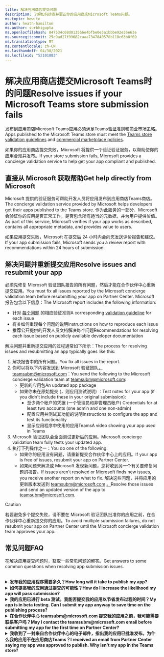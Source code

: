 ```yaml
---
title: 解决应用商店提交问题
description: 了解如何排查并更正你的应用商店Microsoft Teams问题。
ms.topic: how-to
author: heath-hamilton
ms.author: surbhigupta
ms.openlocfilehash: 847534c68d013566e4bfbe0e5a1bbbe92e36e63e
ms.sourcegitcommit: 25c9ad27f99682caaa7347840578b118c63b8f69
ms.translationtype: MT
ms.contentlocale: zh-CN
ms.lasthandoff: 04/30/2021
ms.locfileid: "52101883"
---
```

# <a name="resolve-issues-if-your-microsoft-teams-store-submission-fails"></a><span data-ttu-id="f2611-103">解决应用商店提交Microsoft Teams时的问题</span><span class="sxs-lookup"><span data-stu-id="f2611-103">Resolve issues if your Microsoft Teams store submission fails</span></span>

<span data-ttu-id="f2611-104">发布到应用商店Microsoft Teams应用必须满足Teams[验证](~/concepts/deploy-and-publish/appsource/prepare/teams-store-validation-guidelines.md)准则和商业市场[策略](https://docs.microsoft.com/legal/marketplace/certification-policies)。</span><span class="sxs-lookup"><span data-stu-id="f2611-104">Apps published to the Microsoft Teams store must meet the [Teams store validation guidelines](~/concepts/deploy-and-publish/appsource/prepare/teams-store-validation-guidelines.md) and [commercial marketplace policies](https://docs.microsoft.com/legal/marketplace/certification-policies).</span></span>

<span data-ttu-id="f2611-105">如果你的应用商店提交失败，Microsoft 将提供一个验证验证服务，以帮助使你的应用合规并发布。</span><span class="sxs-lookup"><span data-stu-id="f2611-105">If your store submission fails, Microsoft provides a concierge validation service to help get your app compliant and published.</span></span>

## <a name="get-help-directly-from-microsoft"></a><span data-ttu-id="f2611-106">直接从 Microsoft 获取帮助</span><span class="sxs-lookup"><span data-stu-id="f2611-106">Get help directly from Microsoft</span></span>

<span data-ttu-id="f2611-107">Microsoft 提供的验证服务可帮助开发人员将应用发布到应用商店Teams商店。</span><span class="sxs-lookup"><span data-stu-id="f2611-107">The concierge validation service provided by Microsoft helps developers get their apps published to the Teams store.</span></span> <span data-ttu-id="f2611-108">作为此服务的一部分，Microsoft 会验证你的应用是否正常工作，是否包含所有适当的元数据，并为用户提供价值。</span><span class="sxs-lookup"><span data-stu-id="f2611-108">As part of this service, Microsoft verifies if your app works as described, contains all appropriate metadata, and provides value to users.</span></span>

<span data-ttu-id="f2611-109">如果应用提交失败，Microsoft 在提交后 24 小时内会向您发送评价报告和建议。</span><span class="sxs-lookup"><span data-stu-id="f2611-109">If your app submission fails, Microsoft sends you a review report with recommendations within 24 hours of submission.</span></span>

## <a name="resolve-issues-and-resubmit-your-app"></a><span data-ttu-id="f2611-110">解决问题并重新提交应用</span><span class="sxs-lookup"><span data-stu-id="f2611-110">Resolve issues and resubmit your app</span></span>

<span data-ttu-id="f2611-111">必须先修复 Microsoft 验证团队报告的所有问题，然后才能在合作伙伴中心重新提交应用。</span><span class="sxs-lookup"><span data-stu-id="f2611-111">You must fix all issues reported by the Microsoft concierge validation team before resubmitting your app on Partner Center.</span></span> <span data-ttu-id="f2611-112">Microsoft 报告包含以下信息：</span><span class="sxs-lookup"><span data-stu-id="f2611-112">The Microsoft report includes the following information:</span></span>

* <span data-ttu-id="f2611-113">针对 [每个问题](~/concepts/deploy-and-publish/appsource/prepare/teams-store-validation-guidelines.md) 的相应验证准则</span><span class="sxs-lookup"><span data-stu-id="f2611-113">A corresponding [validation guideline](~/concepts/deploy-and-publish/appsource/prepare/teams-store-validation-guidelines.md) for each issue</span></span>
* <span data-ttu-id="f2611-114">有关如何重现每个问题的说明</span><span class="sxs-lookup"><span data-stu-id="f2611-114">Instructions on how to reproduce each issue</span></span>
* <span data-ttu-id="f2611-115">推荐公开提供的开发人员文档解决每个问题</span><span class="sxs-lookup"><span data-stu-id="f2611-115">Recommendations for resolving each issue based on publicly available developer documentation</span></span>

<span data-ttu-id="f2611-116">解决问题并重新提交应用的过程通常如下所示：</span><span class="sxs-lookup"><span data-stu-id="f2611-116">The process for resolving issues and resubmitting an app typically goes like this:</span></span>

1. <span data-ttu-id="f2611-117">解决报告中的所有问题。</span><span class="sxs-lookup"><span data-stu-id="f2611-117">You fix all issues in the report.</span></span>
1. <span data-ttu-id="f2611-118">你可以将以下内容发送到 Microsoft 验证团队<a href="mailto:teamsubm@microsoft.com">，teamsubm@microsoft.com：</a></span><span class="sxs-lookup"><span data-stu-id="f2611-118">You send the following to the Microsoft concierge validation team at <a href="mailto:teamsubm@microsoft.com">teamsubm@microsoft.com</a>:</span></span>
   * <span data-ttu-id="f2611-119">更新的应用包</span><span class="sxs-lookup"><span data-stu-id="f2611-119">An updated app package</span></span>
   * <span data-ttu-id="f2611-120">如果你未在原始提交 (，则应用测试说明) ：</span><span class="sxs-lookup"><span data-stu-id="f2611-120">Test notes for your app (if you didn't include these in your original submission):</span></span>
      * <span data-ttu-id="f2611-121">至少两个帐户的凭据 (一个管理员和非管理员帐户) </span><span class="sxs-lookup"><span data-stu-id="f2611-121">Credentials for at least two accounts (one admin and one non-admin)</span></span>
      * <span data-ttu-id="f2611-122">配置应用并测试其功能的说明</span><span class="sxs-lookup"><span data-stu-id="f2611-122">Instructions to configure the app and test its functionality</span></span>
      * <span data-ttu-id="f2611-123">显示应用程序中使用的应用Teams</span><span class="sxs-lookup"><span data-stu-id="f2611-123">A video showing your app used in Teams</span></span>
1. <span data-ttu-id="f2611-124">Microsoft 验证团队会全面测试更新后的应用。</span><span class="sxs-lookup"><span data-stu-id="f2611-124">Microsoft concierge validation team fully tests your updated app.</span></span>
1. <span data-ttu-id="f2611-125">执行下列操作之一：</span><span class="sxs-lookup"><span data-stu-id="f2611-125">You do one of the following:</span></span>
   * <span data-ttu-id="f2611-126">如果你的应用没有问题，请重新提交合作伙伴中心上的应用。</span><span class="sxs-lookup"><span data-stu-id="f2611-126">If your app is free of issues, resubmit your app on Partner Center.</span></span>
   * <span data-ttu-id="f2611-127">如果问题未解决或 Microsoft 发现新问题，您将收到另一个有关要修复问题的报告。</span><span class="sxs-lookup"><span data-stu-id="f2611-127">If issues aren't resolved or Microsoft finds new issues, you receive another report on what to fix.</span></span> <span data-ttu-id="f2611-128">解决这些问题，并将应用的更新版本发送到 teamsubm@microsoft.com <a href="mailto:teamsubm@microsoft.com">。</a></span><span class="sxs-lookup"><span data-stu-id="f2611-128">Resolve those issues and send an updated version of the app to <a href="mailto:teamsubm@microsoft.com">teamsubm@microsoft.com</a>.</span></span>

> [!CAUTION]
> <span data-ttu-id="f2611-129">若要避免多个提交失败，请不要在 Microsoft 验证团队批准你的应用之前，在合作伙伴中心重新提交你的应用。</span><span class="sxs-lookup"><span data-stu-id="f2611-129">To avoid multiple submission failures, do not resubmit your app on Partner Center until the Microsoft concierge validation team approves your app.</span></span>

## <a name="faq"></a><span data-ttu-id="f2611-130">常见问题</span><span class="sxs-lookup"><span data-stu-id="f2611-130">FAQ</span></span>

<span data-ttu-id="f2611-131">在解决应用提交问题时，获取一些常见问题的解答。</span><span class="sxs-lookup"><span data-stu-id="f2611-131">Get answers to some common questions when resolving app submission issues.</span></span>

<br>

<details>

<summary><span data-ttu-id="f2611-132"><b>发布我的应用程序需要多久？</b></span><span class="sxs-lookup"><span data-stu-id="f2611-132"><b>How long will it take to publish my app?</b></span></span></summary>

<span data-ttu-id="f2611-133">如果你的应用商店提交没有问题，你的应用将在 1-2 个工作日内发布。</span><span class="sxs-lookup"><span data-stu-id="f2611-133">If your store submission has no issues, your app will publish within 1-2 business days.</span></span> <span data-ttu-id="f2611-134">如果应用失败，Microsoft 团队会提供修复问题的建议。</span><span class="sxs-lookup"><span data-stu-id="f2611-134">If your app fails, a team from Microsoft provides you with recommendations to fix the issues.</span></span> <span data-ttu-id="f2611-135">一旦进行这些修复，然后向该团队重新发送更新后的应用，如果应用已准备好发布或仍然需要更多工作，将在 24 小时内收到通知。</span><span class="sxs-lookup"><span data-stu-id="f2611-135">Once you make those fixes and resend an updated app to that team, you will be notified in 24 hours if your app is ready to publish or still needs more work.</span></span>

<br>

</details>

<details>

<summary><span data-ttu-id="f2611-136"><b>如何提高我的应用通过提交的可能性？</b></span><span class="sxs-lookup"><span data-stu-id="f2611-136"><b>How do I increase the likelihood my app will pass submission?</b></span></span></summary>

<span data-ttu-id="f2611-137">执行以下操作可能会导致成功提交：</span><span class="sxs-lookup"><span data-stu-id="f2611-137">Doing the following can lead to a successful submission:</span></span>

1. <span data-ttu-id="f2611-138">根据应用设计Teams[开发应用](~/concepts/design/design-teams-app-overview.md)。</span><span class="sxs-lookup"><span data-stu-id="f2611-138">Develop your app based on the [Teams design guidelines](~/concepts/design/design-teams-app-overview.md).</span></span>
1. <span data-ttu-id="f2611-139">确保你的应用遵守应用商店验证[Teams](~/concepts/deploy-and-publish/appsource/prepare/teams-store-validation-guidelines.md) [Microsoft 商业市场认证策略](https://docs.microsoft.com/legal/marketplace/certification-policies)。</span><span class="sxs-lookup"><span data-stu-id="f2611-139">Make sure your app adheres to the [Teams store validation guidelines](~/concepts/deploy-and-publish/appsource/prepare/teams-store-validation-guidelines.md) and [Microsoft commercial marketplace certification policies](https://docs.microsoft.com/legal/marketplace/certification-policies).</span></span>
1. <span data-ttu-id="f2611-140">使用应用验证Microsoft Teams[测试应用包](https://dev.teams.microsoft.com/appvalidation.html)。</span><span class="sxs-lookup"><span data-stu-id="f2611-140">Test your app package with the [Microsoft Teams app validation tool](https://dev.teams.microsoft.com/appvalidation.html).</span></span>
1. <span data-ttu-id="f2611-141">[准备你的Teams提交](~/concepts/deploy-and-publish/appsource/prepare/submission-checklist.md)。</span><span class="sxs-lookup"><span data-stu-id="f2611-141">[Prepare your Teams store submission](~/concepts/deploy-and-publish/appsource/prepare/submission-checklist.md).</span></span>

<br>

</details>

<details>

<summary><span data-ttu-id="f2611-142"><b>我的应用已进行 beta 测试。我能否提交我的应用以节省发布过程的时间？</b></span><span class="sxs-lookup"><span data-stu-id="f2611-142"><b>My app is in beta testing. Can I submit my app anyway to save time on the publishing process?</b></span></span></summary>

<span data-ttu-id="f2611-143">错误。</span><span class="sxs-lookup"><span data-stu-id="f2611-143">No.</span></span> <span data-ttu-id="f2611-144">Microsoft 仅验证生产就绪型应用。</span><span class="sxs-lookup"><span data-stu-id="f2611-144">Microsoft only validates production-ready apps.</span></span>

<br>

</details>

<details>

<summary><span data-ttu-id="f2611-145"><b>在合作伙伴中心 teamsubm@microsoft.com 提交我的应用之前，我可能需要联系客户吗？</b></span><span class="sxs-lookup"><span data-stu-id="f2611-145"><b>May I contact the teamsubm@microsoft.com email before submitting my app for the first time on Partner Center?</b></span></span></summary>

<span data-ttu-id="f2611-146">错误。</span><span class="sxs-lookup"><span data-stu-id="f2611-146">No.</span></span> <span data-ttu-id="f2611-147">在合作伙伴中心首次提交应用之前，Microsoft 不会开始验证你的应用。</span><span class="sxs-lookup"><span data-stu-id="f2611-147">Microsoft doesn't start validating your app until you submit your app for the first time on Partner Center.</span></span>

<br>

</details>

<details>

<summary><span data-ttu-id="f2611-148"><b>我收到了一封来自合作伙伴中心的电子邮件，指出我的应用已批准发布。为什么我的应用不在应用商店Teams？</b></span><span class="sxs-lookup"><span data-stu-id="f2611-148"><b>I received an email from Partner Center saying my app was approved to publish. Why isn't my app in the Teams store?</b></span></span></summary>

<span data-ttu-id="f2611-149">应用获得批准后，发布通常需要 1-2 个工作日，具体取决于应用的功能。</span><span class="sxs-lookup"><span data-stu-id="f2611-149">Once your app is approved, publishing usually takes 1-2 business days depending on the app's capabilities.</span></span><span data-ttu-id="f2611-150">如果你的应用在两个工作日后尚未发布 <a href="mailto:teamsubm@microsoft.com">，请联系</a>teamsubm@microsoft.com。</span><span class="sxs-lookup"><span data-stu-id="f2611-150"> If your app hasn't published after two business days, contact <a href="mailto:teamsubm@microsoft.com">teamsubm@microsoft.com</a>.</span></span>

<br>

</details>
